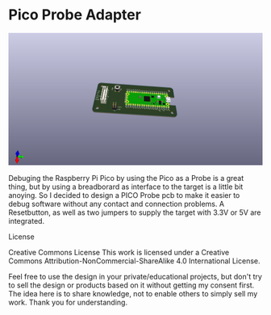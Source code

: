 
# Pico Probe Adapter


![](https://github.com/ene9ba/PicoProbeHolder/blob/db215185b7f87ffd171b8ee3dac093d8b34198bc/PICO%20probe%20holder1.png)

Debuging the Raspberry Pi Pico by using the Pico as a Probe is a great thing, but by using a breadborard as interface to the
target is a little bit anoying. So I decided to design a PICO Probe pcb to make it easier to debug software without any contact 
and connection problems. A Resetbutton, as well as two jumpers to supply the target with 3.3V or 5V are integrated.





License

Creative Commons License
This work is licensed under a Creative Commons Attribution-NonCommercial-ShareAlike 4.0 International License.

Feel free to use the design in your private/educational projects, but don't try to sell the design or products based on it without getting my consent first. The idea here is to share knowledge, not to enable others to simply sell my work. Thank you for understanding.

